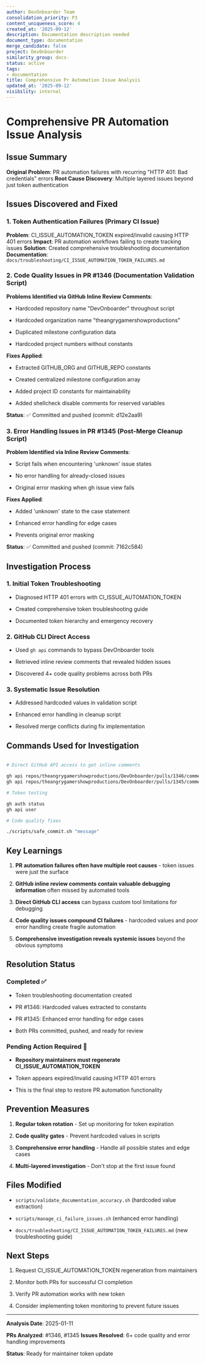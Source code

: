 ```yaml
---
author: DevOnboarder Team
consolidation_priority: P3
content_uniqueness_score: 4
created_at: '2025-09-12'
description: Documentation description needed
document_type: documentation
merge_candidate: false
project: DevOnboarder
similarity_group: docs-
status: active
tags:
- documentation
title: Comprehensive Pr Automation Issue Analysis
updated_at: '2025-09-12'
visibility: internal
---
```


# Comprehensive PR Automation Issue Analysis

## Issue Summary

**Original Problem**: PR automation failures with recurring "HTTP 401: Bad credentials" errors
**Root Cause Discovery**: Multiple layered issues beyond just token authentication

## Issues Discovered and Fixed

### 1. Token Authentication Failures (Primary CI Issue)

**Problem**: CI_ISSUE_AUTOMATION_TOKEN expired/invalid causing HTTP 401 errors
**Impact**: PR automation workflows failing to create tracking issues
**Solution**: Created comprehensive troubleshooting documentation
**Documentation**: `docs/troubleshooting/CI_ISSUE_AUTOMATION_TOKEN_FAILURES.md`

### 2. Code Quality Issues in PR #1346 (Documentation Validation Script)

**Problems Identified via GitHub Inline Review Comments**:

- Hardcoded repository name "DevOnboarder" throughout script

- Hardcoded organization name "theangrygamershowproductions"

- Duplicated milestone configuration data

- Hardcoded project numbers without constants

**Fixes Applied**:

- Extracted GITHUB_ORG and GITHUB_REPO constants

- Created centralized milestone configuration array

- Added project ID constants for maintainability

- Added shellcheck disable comments for reserved variables

**Status**: ✅ Committed and pushed (commit: d12e2aa9)

### 3. Error Handling Issues in PR #1345 (Post-Merge Cleanup Script)

**Problem Identified via Inline Review Comments**:

- Script fails when encountering 'unknown' issue states

- No error handling for already-closed issues

- Original error masking when gh issue view fails

**Fixes Applied**:

- Added 'unknown' state to the case statement

- Enhanced error handling for edge cases

- Prevents original error masking

**Status**: ✅ Committed and pushed (commit: 7162c584)

## Investigation Process

### 1. Initial Token Troubleshooting

- Diagnosed HTTP 401 errors with CI_ISSUE_AUTOMATION_TOKEN

- Created comprehensive token troubleshooting guide

- Documented token hierarchy and emergency recovery

### 2. GitHub CLI Direct Access

- Used `gh api` commands to bypass DevOnboarder tools

- Retrieved inline review comments that revealed hidden issues

- Discovered 4+ code quality problems across both PRs

### 3. Systematic Issue Resolution

- Addressed hardcoded values in validation script

- Enhanced error handling in cleanup script

- Resolved merge conflicts during fix implementation

## Commands Used for Investigation

```bash

# Direct GitHub API access to get inline comments

gh api repos/theangrygamershowproductions/DevOnboarder/pulls/1346/comments
gh api repos/theangrygamershowproductions/DevOnboarder/pulls/1345/comments

# Token testing

gh auth status
gh api user

# Code quality fixes

./scripts/safe_commit.sh "message"

```

## Key Learnings

1. **PR automation failures often have multiple root causes** - token issues were just the surface

2. **GitHub inline review comments contain valuable debugging information** often missed by automated tools

3. **Direct GitHub CLI access** can bypass custom tool limitations for debugging

4. **Code quality issues compound CI failures** - hardcoded values and poor error handling create fragile automation

5. **Comprehensive investigation reveals systemic issues** beyond the obvious symptoms

## Resolution Status

### Completed ✅

- Token troubleshooting documentation created

- PR #1346: Hardcoded values extracted to constants

- PR #1345: Enhanced error handling for edge cases

- Both PRs committed, pushed, and ready for review

### Pending Action Required 🔄

- **Repository maintainers must regenerate CI_ISSUE_AUTOMATION_TOKEN**

- Token appears expired/invalid causing HTTP 401 errors

- This is the final step to restore PR automation functionality

## Prevention Measures

1. **Regular token rotation** - Set up monitoring for token expiration

2. **Code quality gates** - Prevent hardcoded values in scripts

3. **Comprehensive error handling** - Handle all possible states and edge cases

4. **Multi-layered investigation** - Don't stop at the first issue found

## Files Modified

- `scripts/validate_documentation_accuracy.sh` (hardcoded value extraction)

- `scripts/manage_ci_failure_issues.sh` (enhanced error handling)

- `docs/troubleshooting/CI_ISSUE_AUTOMATION_TOKEN_FAILURES.md` (new troubleshooting guide)

## Next Steps

1. Request CI_ISSUE_AUTOMATION_TOKEN regeneration from maintainers

2. Monitor both PRs for successful CI completion

3. Verify PR automation works with new token

4. Consider implementing token monitoring to prevent future issues

---

**Analysis Date**: 2025-01-11

**PRs Analyzed**: #1346, #1345
**Issues Resolved**: 6+ code quality and error handling improvements

**Status**: Ready for maintainer token update
